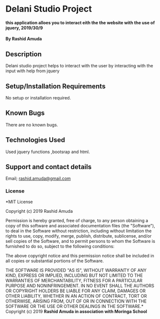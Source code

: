 # Delani Studio Project
#### this application alloes you to interact eith the the website with the use of jquery, 2019/30/9
#### By **Rashid Amuda**
## Description
 Delani studio project helps to interact with the user by interacting with the input with help from jquery
## Setup/Installation Requirements
No setup or installation required.
## Known Bugs
There are no known bugs.
## Technologies Used
Used jquery functions ,bootsrap and html.
## Support and contact details
Email; rashid.amuda@gmail.com
### License
*MIT License

Copyright (c) 2019 Rashid Amuda

Permission is hereby granted, free of charge, to any person obtaining a copy
of this software and associated documentation files (the "Software"), to deal
in the Software without restriction, including without limitation the rights
to use, copy, modify, merge, publish, distribute, sublicense, and/or sell
copies of the Software, and to permit persons to whom the Software is
furnished to do so, subject to the following conditions:

The above copyright notice and this permission notice shall be included in all
copies or substantial portions of the Software.

THE SOFTWARE IS PROVIDED "AS IS", WITHOUT WARRANTY OF ANY KIND, EXPRESS OR
IMPLIED, INCLUDING BUT NOT LIMITED TO THE WARRANTIES OF MERCHANTABILITY,
FITNESS FOR A PARTICULAR PURPOSE AND NONINFRINGEMENT. IN NO EVENT SHALL THE
AUTHORS OR COPYRIGHT HOLDERS BE LIABLE FOR ANY CLAIM, DAMAGES OR OTHER
LIABILITY, WHETHER IN AN ACTION OF CONTRACT, TORT OR OTHERWISE, ARISING FROM,
OUT OF OR IN CONNECTION WITH THE SOFTWARE OR THE USE OR OTHER DEALINGS IN THE
SOFTWARE.*
Copyright (c) 2019 **Rashid Amuda in association with Moringa School**
